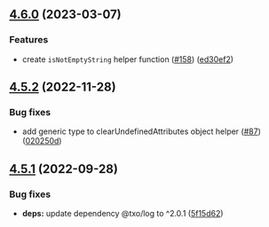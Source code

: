 ## [4.6.0](https://github.com/technology-studio/functional/compare/v4.5.2...v4.6.0) (2023-03-07)


### Features

* create `isNotEmptyString` helper function ([#158](https://github.com/technology-studio/functional/issues/158)) ([ed30ef2](https://github.com/technology-studio/functional/commit/ed30ef2daaf50ec180ee4a87a5df4acfbb6c18b1))

## [4.5.2](https://github.com/technology-studio/functional/compare/v4.5.1...v4.5.2) (2022-11-28)


### Bug fixes

* add generic type to clearUndefinedAttributes object helper ([#87](https://github.com/technology-studio/functional/issues/87)) ([020250d](https://github.com/technology-studio/functional/commit/020250dd7b201eeda48451247d2ec882d0da5203))

## [4.5.1](https://github.com/technology-studio/functional/compare/v4.5.0...v4.5.1) (2022-09-28)


### Bug fixes

* **deps:** update dependency @txo/log to ^2.0.1 ([5f15d62](https://github.com/technology-studio/functional/commit/5f15d62d1719ec9edbfef0f0c0a878b7e6448955))
